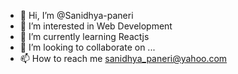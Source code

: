 - 👋 Hi, I’m @Sanidhya-paneri
- 👀 I’m interested in Web Development
- 🌱 I’m currently learning Reactjs
- 💞️ I’m looking to collaborate on ...
- 📫 How to reach me sanidhya_paneri@yahoo.com

<!---
Sanidhya-paneri/Sanidhya-paneri is a ✨ special ✨ repository because its `README.md` (this file) appears on your GitHub profile.
You can click the Preview link to take a look at your changes.
--->
